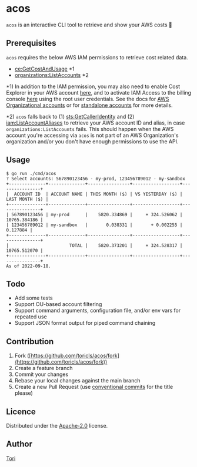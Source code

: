 # acos

`acos` is an interactive CLI tool to retrieve and show your AWS costs 💸

## Prerequisites

`acos` requires the below AWS IAM permissions to retrieve cost related data.

- [ce:GetCostAndUsage](https://docs.aws.amazon.com/aws-cost-management/latest/APIReference/API_GetCostAndUsage.html) *1
- [organizations:ListAccounts](https://docs.aws.amazon.com/organizations/latest/APIReference/API_ListAccounts.html) *2

*1) In addition to the IAM permission, you may also need to enable Cost Explorer in your AWS account [here](https://console.aws.amazon.com/cost-management/home), and to activate IAM Access to the billing console [here](https://console.aws.amazon.com/billing/home#/account) using the root user credentials. See the docs for [AWS Organizational accounts](https://docs.aws.amazon.com/cost-management/latest/userguide/ce-access.html#ce-iam-users) or for [standalone accounts](https://docs.aws.amazon.com/cost-management/latest/userguide/ce-enable.html) for more details.

*2) `acos` falls back to (1) [sts:GetCallerIdentity](https://docs.aws.amazon.com/STS/latest/APIReference/API_GetCallerIdentity.html) and (2) [iam:ListAccountAliases](https://docs.aws.amazon.com/IAM/latest/APIReference/API_ListAccountAliases.html) to retrieve your AWS account ID and alias, in case `organizations:ListAccounts` fails. This should happen when the AWS account you're accessing via `acos` is not part of an AWS Organization's organization and/or you don't have enough permissions to use the API.

## Usage

```shell
$ go run ./cmd/acos
? Select accounts: 567890123456 - my-prod, 123456789012 - my-sandbox
+--------------+--------------+----------------+------------------+----------------+
|  ACCOUNT ID  | ACCOUNT NAME | THIS MONTH ($) | VS YESTERDAY ($) | LAST MONTH ($) |
+--------------+--------------+----------------+------------------+----------------+
| 567890123456 | my-prod      |    5820.334869 |     + 324.526062 |   10765.384186 |
| 123456789012 | my-sandbox   |       0.038331 |       + 0.002255 |       0.127884 |
+--------------+--------------+----------------+------------------+----------------+
|                       TOTAL |    5820.373201 |     + 324.528317 |   10765.512070 |
+--------------+--------------+----------------+------------------+----------------+
As of 2022-09-18.
```

## Todo

- Add some tests
- Support OU-based account filtering
- Support command arguments, configuration file, and/or env vars for repeated use
- Support JSON format output for piped command chaining

## Contribution

1. Fork ([https://github.com/toricls/acos/fork](https://github.com/toricls/acos/fork))
4. Create a feature branch
5. Commit your changes
6. Rebase your local changes against the main branch
7. Create a new Pull Request (use [conventional commits] for the title please)

[conventional commits]: https://www.conventionalcommits.org/en/v1.0.0/

## Licence

Distributed under the [Apache-2.0](./LICENSE) license.

## Author

[Tori](https://github.com/toricls)
